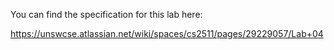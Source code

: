 You can find the specification for this lab here:

https://unswcse.atlassian.net/wiki/spaces/cs2511/pages/29229057/Lab+04
